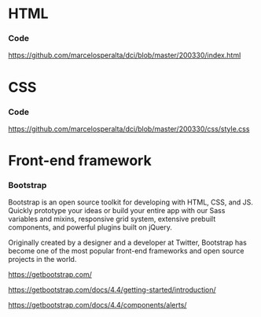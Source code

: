 # HTML

### Code

https://github.com/marcelosperalta/dci/blob/master/200330/index.html

# CSS

### Code

https://github.com/marcelosperalta/dci/blob/master/200330/css/style.css

# Front-end framework

### **Bootstrap**

Bootstrap is an open source toolkit for developing with HTML, CSS, and JS. Quickly prototype your ideas or build your entire app with our Sass variables and mixins, responsive grid system, extensive prebuilt components, and powerful plugins built on jQuery.

Originally created by a designer and a developer at Twitter, Bootstrap has become one of the most popular front-end frameworks and open source projects in the world.

https://getbootstrap.com/  

https://getbootstrap.com/docs/4.4/getting-started/introduction/  

https://getbootstrap.com/docs/4.4/components/alerts/